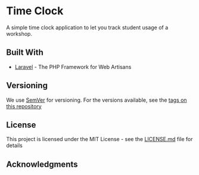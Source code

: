 # Time Clock

A simple time clock application to let you track student usage of a workshop.

## Built With

-   [Laravel](https://laravel.com) - The PHP Framework for Web Artisans

## Versioning

We use [SemVer](http://semver.org/) for versioning. For the versions available, see the [tags on this repository](https://github.com/nevinsm/time-clock/tags)

## License

This project is licensed under the MIT License - see the [LICENSE.md](LICENSE.md) file for details

## Acknowledgments
